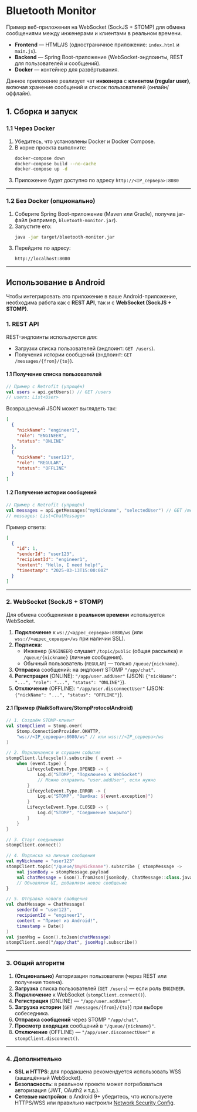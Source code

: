# Bluetooth Monitor

Пример веб-приложения на WebSocket (SockJS + STOMP) для обмена сообщениями между инженерами и клиентами в реальном времени.

- **Frontend** — HTML/JS (одностраничное приложение: `index.html` и `main.js`).
- **Backend** — Spring Boot-приложение (WebSocket-эндпоинты, REST для пользователей и сообщений).
- **Docker** — контейнер для развёртывания.

Данное приложение реализует чат **инженера** с **клиентом (regular user)**, включая хранение сообщений и список пользователей (онлайн/оффлайн).

## 1. Сборка и запуск

### 1.1 Через Docker

1. Убедитесь, что установлены Docker и Docker Compose.
2. В корне проекта выполните:
   ```bash
   docker-compose down
   docker-compose build --no-cache
   docker-compose up -d
   ```
3. Приложение будет доступно по адресу `http://<IP_сервера>:8080`

---

### 1.2 Без Docker (опционально)

1. Соберите Spring Boot-приложение (Maven или Gradle), получив jar-файл (например, `bluetooth-monitor.jar`).
2. Запустите его:
   ```bash
   java -jar target/bluetooth-monitor.jar
   ```
3. Перейдите по адресу:
   ```
   http://localhost:8080
   ```

---

## Использование в Android

Чтобы интегрировать это приложение в ваше Android-приложение, необходима работа как с **REST API**, так и с **WebSocket (SockJS + STOMP)**.

### 1. REST API

REST-эндпоинты используются для:
- Загрузки списка пользователей (эндпоинт: `GET /users`).
- Получения истории сообщений (эндпоинт: `GET /messages/{from}/{to}`).

#### 1.1 Получение списка пользователей

```kotlin
// Пример с Retrofit (упрощён)
val users = api.getUsers() // GET /users
// users: List<User>
```

Возвращаемый JSON может выглядеть так:
```json
[
  {
    "nickName": "engineer1",
    "role": "ENGINEER",
    "status": "ONLINE"
  },
  {
    "nickName": "user123",
    "role": "REGULAR",
    "status": "OFFLINE"
  }
]
```

#### 1.2 Получение истории сообщений

```kotlin
// Пример с Retrofit (упрощён)
val messages = api.getMessages("myNickname", "selectedUser") // GET /messages/{from}/{to}
// messages: List<ChatMessage>
```

Пример ответа:
```json
[
  {
    "id": 1,
    "senderId": "user123",
    "recipientId": "engineer1",
    "content": "Hello, I need help!",
    "timestamp": "2025-03-13T15:00:00Z"
  }
]
```

---

### 2. WebSocket (SockJS + STOMP)

Для обмена сообщениями в **реальном времени** используется WebSocket.

1. **Подключение** к `ws://<адрес_сервера>:8080/ws` (или `wss://<адрес_сервера>/ws` при наличии SSL).
2. **Подписка**:
   - Инженер (`ENGINEER`) слушает `/topic/public` (общая рассылка) и `/queue/{nickname}` (личные сообщения).
   - Обычный пользователь (`REGULAR`) — только `/queue/{nickname}`.
3. **Отправка** сообщений: на эндпоинт STOMP `"/app/chat"`.
4. **Регистрация** (ONLINE): `"/app/user.addUser"` (JSON: `{"nickName": "...", "role": "...", "status": "ONLINE"}`).
5. **Отключение** (OFFLINE): `"/app/user.disconnectUser"` (JSON: `{"nickName": "...", "status": "OFFLINE"}`).

#### 2.1 Пример (NaikSoftware/StompProtocolAndroid)

```kotlin
// 1. Создаём STOMP-клиент
val stompClient = Stomp.over(
    Stomp.ConnectionProvider.OKHTTP,
    "ws://<IP_сервера>:8080/ws" // или wss://<IP_сервера>/ws
)

// 2. Подключаемся и слушаем события
stompClient.lifecycle().subscribe { event ->
    when (event.type) {
        LifecycleEvent.Type.OPENED -> {
            Log.d("STOMP", "Подключено к WebSocket")
            // Можно отправить "user.addUser", если нужно
        }
        LifecycleEvent.Type.ERROR -> {
            Log.e("STOMP", "Ошибка: ${event.exception}")
        }
        LifecycleEvent.Type.CLOSED -> {
            Log.d("STOMP", "Соединение закрыто")
        }
    }
}

// 3. Старт соединения
stompClient.connect()

// 4. Подписка на личные сообщения
val myNickname = "user123"
stompClient.topic("/queue/$myNickname").subscribe { stompMessage ->
    val jsonBody = stompMessage.payload
    val chatMessage = Gson().fromJson(jsonBody, ChatMessage::class.java)
    // Обновляем UI, добавляем новое сообщение
}

// 5. Отправка нового сообщения
val chatMessage = ChatMessage(
    senderId = "user123",
    recipientId = "engineer1",
    content = "Привет из Android!",
    timestamp = Date()
)
val jsonMsg = Gson().toJson(chatMessage)
stompClient.send("/app/chat", jsonMsg).subscribe()
```

---

### 3. Общий алгоритм

1. **(Опционально)** Авторизация пользователя (через REST или получение токена).
2. **Загрузка** списка пользователей (`GET /users`) — если роль `ENGINEER`.
3. **Подключение** к WebSocket (`stompClient.connect()`).
4. **Регистрация** (ONLINE) — `"/app/user.addUser"`.
5. **Загрузка истории** (`GET /messages/{from}/{to}`) при выборе собеседника.
6. **Отправка сообщений** через STOMP `"/app/chat"`.
7. **Просмотр входящих** сообщений в `"/queue/{nickname}"`.
8. **Отключение** (OFFLINE) — `"/app/user.disconnectUser"` и `stompClient.disconnect()`.

---

### 4. Дополнительно

- **SSL и HTTPS**: для продакшена рекомендуется использовать WSS (защищённый WebSocket).
- **Безопасность**: в реальном проекте может потребоваться авторизация (JWT, OAuth2 и т.д.).
- **Сетевые настройки**: в Android 9+ убедитесь, что используете HTTPS/WSS или правильно настроили [Network Security Config](https://developer.android.com/training/articles/security-config).
```
